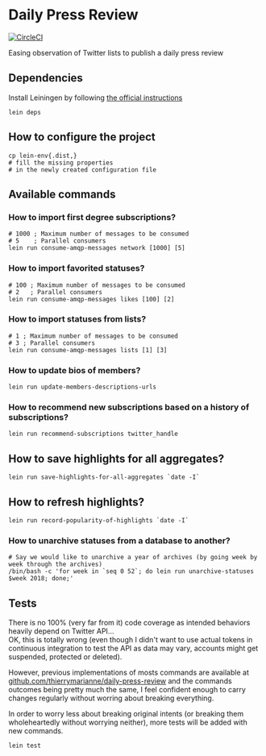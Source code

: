 # Daily Press Review

[![CircleCI](https://circleci.com/gh/thierrymarianne/daily-press-review-clojure.svg?style=svg)](https://circleci.com/gh/thierrymarianne/daily-press-review-clojure)

Easing observation of Twitter lists to publish a daily press review

## Dependencies

Install Leiningen by following [the official instructions](https://github.com/technomancy/leiningen)

```
lein deps
```

## How to configure the project

```
cp lein-env{.dist,}
# fill the missing properties 
# in the newly created configuration file
```

## Available commands

### How to import first degree subscriptions?

```
# 1000 ; Maximum number of messages to be consumed
# 5    ; Parallel consumers
lein run consume-amqp-messages network [1000] [5]
```

### How to import favorited statuses?

```
# 100 ; Maximum number of messages to be consumed
# 2   ; Parallel consumers
lein run consume-amqp-messages likes [100] [2]
```

### How to import statuses from lists?

```
# 1 ; Maximum number of messages to be consumed
# 3 ; Parallel consumers
lein run consume-amqp-messages lists [1] [3]
```

### How to update bios of members?

```
lein run update-members-descriptions-urls
```

### How to recommend new subscriptions based on a history of subscriptions?

```
lein run recommend-subscriptions twitter_handle
```

## How to save highlights for all aggregates?

```
lein run save-highlights-for-all-aggregates `date -I`
```

## How to refresh highlights?

```
lein run record-popularity-of-highlights `date -I`
```

### How to unarchive statuses from a database to another?

```
# Say we would like to unarchive a year of archives (by going week by week through the archives)
/bin/bash -c 'for week in `seq 0 52`; do lein run unarchive-statuses $week 2018; done;'
```

## Tests

There is no 100% (very far from it) code coverage as intended behaviors heavily depend on Twitter API...  
OK, this is totally wrong (even though I didn't want to use actual tokens 
in continuous integration to test the API as data may vary, accounts might get suspended, protected or deleted).

However, previous implementations of mosts commands are available at 
[github.com/thierrymarianne/daily-press-review](https://github.com/thierrymarianne/daily-press-review)
and the commands outcomes being pretty much the same, I feel confident enough to carry changes regularly
without worring about breaking everything.

In order to worry less about breaking original intents (or breaking them wholeheartedly without worrying neither),
more tests will be added with new commands.

```
lein test
```
